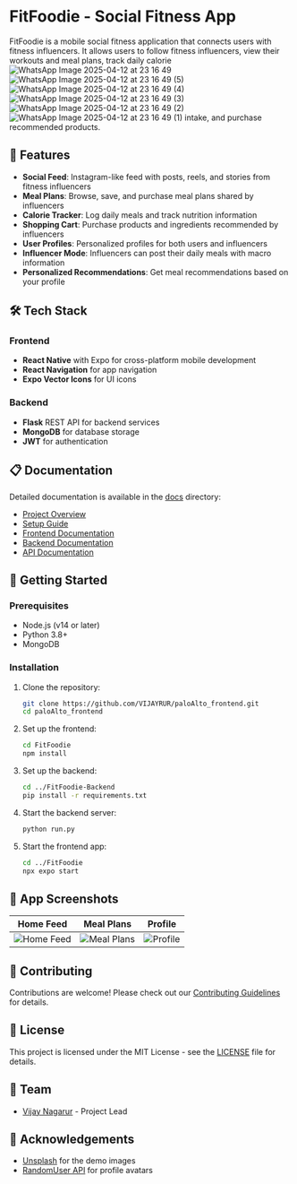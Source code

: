 # FitFoodie - Social Fitness App

FitFoodie is a mobile social fitness application that connects users with fitness influencers. It allows users to follow fitness influencers, view their workouts and meal plans, track daily calorie
![WhatsApp Image 2025-04-12 at 23 16 49](https://github.com/user-attachments/assets/ec909307-fe4b-4da3-949d-07842f5327cf)
![WhatsApp Image 2025-04-12 at 23 16 49 (5)](https://github.com/user-attachments/assets/dbd89be5-4b47-45b3-a5e5-91d041d7be7d)
![WhatsApp Image 2025-04-12 at 23 16 49 (4)](https://github.com/user-attachments/assets/5bd091d6-02dd-498b-803d-a0da195bea6c)
![WhatsApp Image 2025-04-12 at 23 16 49 (3)](https://github.com/user-attachments/assets/f0bc7502-c7be-45c4-baa0-144436c6016f)
![WhatsApp Image 2025-04-12 at 23 16 49 (2)](https://github.com/user-attachments/assets/17a136ce-0a80-4ca2-82b9-496a16b009ae)
![WhatsApp Image 2025-04-12 at 23 16 49 (1)](https://github.com/user-attachments/assets/199fee20-bbcb-438e-b923-fb09bab0fea2)
 intake, and purchase recommended products.



## 🌟 Features

- **Social Feed**: Instagram-like feed with posts, reels, and stories from fitness influencers
- **Meal Plans**: Browse, save, and purchase meal plans shared by influencers
- **Calorie Tracker**: Log daily meals and track nutrition information
- **Shopping Cart**: Purchase products and ingredients recommended by influencers
- **User Profiles**: Personalized profiles for both users and influencers
- **Influencer Mode**: Influencers can post their daily meals with macro information
- **Personalized Recommendations**: Get meal recommendations based on your profile

## 🛠️ Tech Stack

### Frontend
- **React Native** with Expo for cross-platform mobile development
- **React Navigation** for app navigation
- **Expo Vector Icons** for UI icons

### Backend
- **Flask** REST API for backend services
- **MongoDB** for database storage
- **JWT** for authentication

## 📋 Documentation

Detailed documentation is available in the [docs](./docs) directory:

- [Project Overview](./docs/project-overview.md)
- [Setup Guide](./docs/setup-guide.md)
- [Frontend Documentation](./docs/frontend/README.md)
- [Backend Documentation](./docs/backend/README.md)
- [API Documentation](./docs/api/README.md)

## 🚀 Getting Started

### Prerequisites
- Node.js (v14 or later)
- Python 3.8+
- MongoDB

### Installation

1. Clone the repository:
   ```bash
   git clone https://github.com/VIJAYRUR/paloAlto_frontend.git
   cd paloAlto_frontend
   ```

2. Set up the frontend:
   ```bash
   cd FitFoodie
   npm install
   ```

3. Set up the backend:
   ```bash
   cd ../FitFoodie-Backend
   pip install -r requirements.txt
   ```

4. Start the backend server:
   ```bash
   python run.py
   ```

5. Start the frontend app:
   ```bash
   cd ../FitFoodie
   npx expo start
   ```

## 📱 App Screenshots

| Home Feed | Meal Plans | Profile |
|-----------|------------|---------|
| ![Home Feed](docs/images/home-feed.png) | ![Meal Plans](docs/images/meal-plans.png) | ![Profile](docs/images/profile.png) |

## 🤝 Contributing

Contributions are welcome! Please check out our [Contributing Guidelines](./docs/contributing.md) for details.

## 📄 License

This project is licensed under the MIT License - see the [LICENSE](LICENSE) file for details.

## 👥 Team

- [Vijay Nagarur](https://github.com/VIJAYRUR) - Project Lead

## 🙏 Acknowledgements

- [Unsplash](https://unsplash.com) for the demo images
- [RandomUser API](https://randomuser.me) for profile avatars
